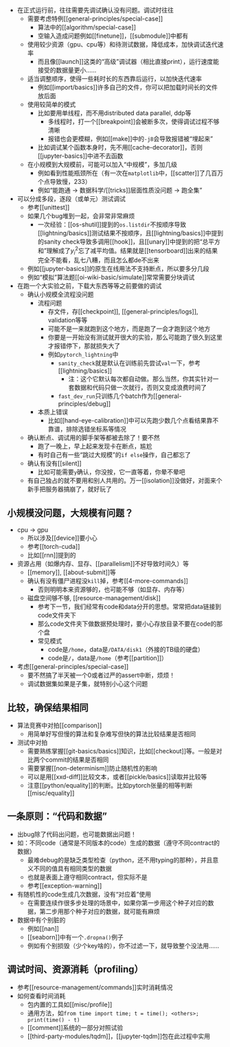 - 在正式运行前，往往需要先调试确认没有问题。调试时往往
  - 需要考虑特例[[general-principles/special-case]]
    - 算法中的[[algorithm/special-case]]
    - 空输入造成问题例如[[finetune]]，[[submodule]]中都有
  - 使用较少资源（gpu、cpu等）和待测试数据，降低成本，加快调试迭代速率
    - 而且像[[launch]]这类的“高级”调试器（相比直接print），运行速度能接受的数据量更小……
  - 适当调整顺序，使得一些耗时长的东西靠后运行，以加快迭代速率
    - 例如[[import/basics]]许多自己的文件，你可以把加载时间长的文件放后面
  - 使用较简单的模式
    - 比如要用单线程，而不用distributed data parallel, ddp等
      - 多线程时，打一个[[breakpoint]]会被断多次，使得调试过程不够清晰
      - 报错也会更模糊，例如[[make]]中的`-j8`会导致报错被“埋起来”
    - 比如调试某个函数本身时，先不用[[cache-decorator]]，否则[[jupyter-basics]]中进不去函数
  - 在小规模到大规模前，可能可以加入“中规模”，多加几级
    - 例如看到性能瓶颈所在（有一次在`matplotlib`中，[[scatter]]了几百万个点导致慢，233）
    - 例如“能跑通 -> 数据科学/[[tricks]]层面性质没问题 -> 跑全集”
- 可以分成多段，逐段（或单元）测试调试
  - 参考[[unittest]]
  - 如果几个bug堆到一起，会非常非常麻烦
    - 一次经验：[[os-shutil]]提到的`os.listdir`不按顺序导致[[lightning/basics]]测试结果不按顺序，且[[lightning/basics]]中提到的sanity check导致多调用[[hook]]，且[[unary]]中提到的把“总平方和”理解成了$y_i^2$忘了减平均值。结果就是[[tensorboard]]出来的结果完全不能看，乱七八糟，而且怎么都de不出来
  - 例如[[jupyter-basics]]的原生在线用法不支持断点，所以要多分几段
  - 例如“模拟”算法题[[oi-wiki-basic/simulate]]常常需要分块调试
- 在跑一个大实验之前，下载大东西等等之前要做的调试
  - 确认小规模全流程没问题
    - 流程问题
      - 存文件，存[[checkpoint]], [[general-principles/logs]], validation等等
      - 可能不是一来就跑到这个地方，而是跑了一会才跑到这个地方
      - 你要是一开始没有测试就开很大的实验，那么可能跑了很久到这里才报错停下，那就损失大了
      - 例如`pytorch_lightning`中
        - `sanity_check`就是默认在训练前先尝试`val`一下，参考[[lightning/basics]]
          - 注：这个它默认每次都自动做。那么当然，你其实针对一套数据和代码只做一次就行，否则又变成浪费时间了
        - `fast_dev_run`只训练几个batch作为[[general-principles/debug]]
    - 本质上错误
      - 比如[[hand-eye-calibration]]中可以先跑少数几个点看结果靠不靠谱，排除选错坐标系等情况
  - 确认断点、调试用的脚手架等都被去除了！要不然
    - 跑了一晚上，早上起来发现卡在断点，尴尬
    - 有时自己有一些“跳过大规模”的`if else`操作，自己都忘了
  - 确认有没有[[silent]]
    - 比如可能需要`y`确认，你没按，它一直等着，你晕不晕吧
  - 有自己独占的就不要用和别人共用的。万一[[isolation]]没做好，对面来个新手把服务器搞崩了，就好玩了
## 小规模没问题，大规模有问题？
- cpu -> gpu
  - 所以涉及[[device]]要小心
  - 参考[[torch-cuda]]
  - 比如[[rnn]]提到的
- 资源占用（如爆内存、显存、[[parallelism]]不好导致时间久）等
  - [[memory]], [[about-submit]]等
  - 确认有没有僵尸进程没`kill`掉，参考[[4-more-commands]]
    - 否则明明本来资源够的，也可能不够（如显存、内存等）
  - 磁盘空间够不够, [[resource-management/disk]]
    - 参考下一节，我们经常有code和data分开的思想。常常把data链接到code文件夹下
    - 那么code文件夹下做数据预处理时，要小心存放目录不要在code的那个盘
    - 常见模式
      - code是`/home`，data是`/DATA/disk1`（外接的TB级的硬盘）
      - code是`/`，data是`/home`（参考[[partition]]）
- 考虑[[general-principles/special-case]]
  - 要不然搞了半天被一个0或者过严的assert中断，烦烦！
  - 调试数据集如果是子集，就特别小心这个问题
## 比较，确保结果相同
- 算法竞赛中对拍[[comparison]]
  - 用简单好写但慢的算法和复杂难写但快的算法比较结果是否相同
- 测试中对拍
  - 需要熟练掌握[[git-basics/basics]]知识，比如[[checkout]]等。一般是对比两个commit的结果是否相同
  - 需要掌握[[non-determinism]]防止随机性的影响
  - 可以是用[[xxd-diff]]比较文本，或者[[pickle/basics]]读取并比较等
  - 注意[[python/equality]]的判断。比如pytorch张量的相等判断[[misc/equality]]
## 一条原则：“代码和数据”
- 出bug除了代码出问题，也可能数据出问题！
- 如：不同code（通常是不同版本的code）生成的数据（遵守不同contract的数据）
  - 最难debug的是缺乏类型检查（python，还不用typing的那种），并且意义不同的值具有相同类型的数据
  - 也就是表面上遵守相同contract，但实际不是
  - 参考[[exception-warning]]
- 有随机性的code生成几次数据，没有“对应着”使用
  - 在需要连续作很多步处理的场景中，如果你第一步用这个种子对应的数据，第二步用那个种子对应的数据，就可能有麻烦
- 数据中有个别脏的
  - 例如[[nan]]
  - [[seaborn]]中有一个`.dropna()`例子
  - 例如有个别损毁（少个key啥的），你不过滤一下，就导致整个没法用……
## 调试时间、资源消耗（profiling）
- 参考[[resource-management/commands]]实时消耗情况
- 如何查看时间消耗
  - 包内置的工具如[[misc/profile]]
  - 通用方法，如`from time import time; t = time(); <others>; print(time() - t)`
  - [[comment]]系统的一部分对照试验
  - [[third-party-modules/tqdm]]，[[jupyter-tqdm]]包在此过程中实用